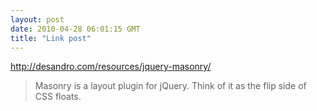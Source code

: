 ```yaml
---
layout: post
date: 2010-04-28 06:01:15 GMT
title: "Link post"
---
```

<http://desandro.com/resources/jquery-masonry/>

> Masonry is a layout plugin for jQuery. Think of it as the flip side of CSS floats.